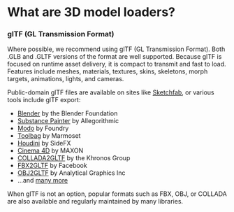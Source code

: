 # What are 3D model loaders?

### glTF \(GL Transmission Format\)

Where possible, we recommend using glTF \(GL Transmission Format\). Both .GLB and .GLTF versions of the format are well supported. Because glTF is focused on runtime asset delivery, it is compact to transmit and fast to load. Features include meshes, materials, textures, skins, skeletons, morph targets, animations, lights, and cameras.

Public-domain glTF files are available on sites like [Sketchfab](https://sketchfab.com/models?features=downloadable&sort_by=-likeCount&type=models), or various tools include glTF export:

* [Blender](https://www.blender.org/) by the Blender Foundation
* [Substance Painter](https://www.allegorithmic.com/products/substance-painter) by Allegorithmic
* [Modo](https://www.foundry.com/products/modo) by Foundry
* [Toolbag](https://www.marmoset.co/toolbag/) by Marmoset
* [Houdini](https://www.sidefx.com/products/houdini/) by SideFX
* [Cinema 4D](https://labs.maxon.net/?p=3360) by MAXON
* [COLLADA2GLTF](https://github.com/KhronosGroup/COLLADA2GLTF) by the Khronos Group
* [FBX2GLTF](https://github.com/facebookincubator/FBX2glTF) by Facebook
* [OBJ2GLTF](https://github.com/AnalyticalGraphicsInc/obj2gltf) by Analytical Graphics Inc
* …and [many more](http://github.khronos.org/glTF-Project-Explorer/)

When glTF is not an option, popular formats such as FBX, OBJ, or COLLADA are also available and regularly maintained by many libraries.

